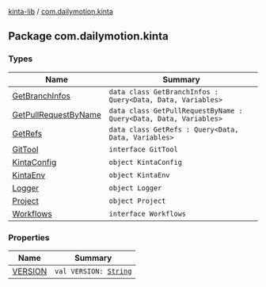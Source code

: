 [kinta-lib](../index.md) / [com.dailymotion.kinta](./index.md)

## Package com.dailymotion.kinta

### Types

| Name | Summary |
|---|---|
| [GetBranchInfos](-get-branch-infos/index.md) | `data class GetBranchInfos : Query<Data, Data, Variables>` |
| [GetPullRequestByName](-get-pull-request-by-name/index.md) | `data class GetPullRequestByName : Query<Data, Data, Variables>` |
| [GetRefs](-get-refs/index.md) | `data class GetRefs : Query<Data, Data, Variables>` |
| [GitTool](-git-tool/index.md) | `interface GitTool` |
| [KintaConfig](-kinta-config/index.md) | `object KintaConfig` |
| [KintaEnv](-kinta-env/index.md) | `object KintaEnv` |
| [Logger](-logger/index.md) | `object Logger` |
| [Project](-project/index.md) | `object Project` |
| [Workflows](-workflows/index.md) | `interface Workflows` |

### Properties

| Name | Summary |
|---|---|
| [VERSION](-v-e-r-s-i-o-n.md) | `val VERSION: `[`String`](https://kotlinlang.org/api/latest/jvm/stdlib/kotlin/-string/index.html) |
